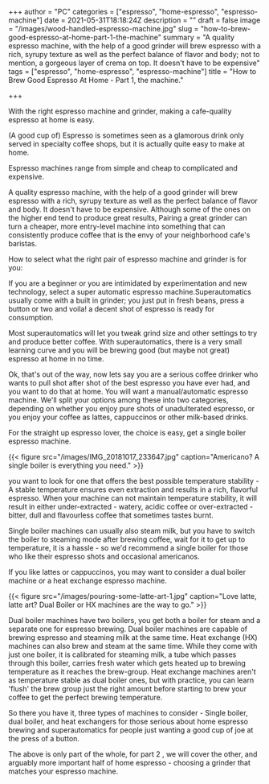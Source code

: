 +++
author = "PC"
categories = ["espresso", "home-espresso", "espresso-machine"]
date = 2021-05-31T18:18:24Z
description = ""
draft = false
image = "/images/wood-handled-espresso-machine.jpg"
slug = "how-to-brew-good-espresso-at-home-part-1-the-machine"
summary = "A quality espresso machine, with the help of a good grinder will brew espresso with a rich, syrupy texture as well as the perfect balance of flavor and body; not to mention, a gorgeous layer of crema on top.  It doesn't have to be expensive"
tags = ["espresso", "home-espresso", "espresso-machine"]
title = "How to Brew Good Espresso At Home - Part 1, the machine."

+++


With the right espresso machine and grinder, making a cafe-quality espresso at home is easy.

(A good cup of) Espresso is sometimes seen as a glamorous drink only served in specialty coffee shops, but it is actually quite easy to make at home.

Espresso machines range from simple and cheap to complicated and expensive.

A quality espresso machine, with the help of a good grinder will brew espresso with a rich, syrupy texture as well as the perfect balance of flavor and body.  It doesn't have to be expensive. Although some of the ones on the higher end tend to produce great results, Pairing a great grinder can turn a cheaper, more entry-level machine into something that can consistently produce coffee that is the envy of your neighborhood cafe's baristas.

How to select what the right pair of espresso machine and grinder is for you:

If you are a beginner or you are intimidated by experimentation and new technology, select a super automatic espresso machine.Superautomatics usually come with a built in grinder; you just put in fresh beans, press a button or two and voila! a decent shot of espresso is ready for consumption.

Most superautomatics will let you tweak grind size and other settings to try and produce better coffee. With superautomatics, there is a very small learning curve and you will be brewing good (but maybe not great) espresso at home in no time.

Ok, that's out of the way, now lets say you are a serious coffee drinker who wants to pull shot after shot of the best espresso you have ever had, and you want to do that at home. You will want a manual/automatic espresso machine. We'll split your options among these into two categories, depending on whether you enjoy pure shots of unadulterated espresso, or you enjoy your coffee as lattes, cappuccinos or other milk-based drinks.

For the straight up espresso lover, the choice is easy, get a single boiler espresso machine.

{{< figure src="/images/IMG_20181017_233647.jpg" caption="Americano? A single boiler is everything you need." >}}

you want to look for one that offers the best possible temperature stability -  A stable temperature ensures even extraction and results in a rich, flavorful espresso. When your machine can not maintain temperature stability, it will result in either under-extracted - watery, acidic coffee or over-extracted - bitter, dull and flavourless coffee that sometimes tastes burnt.

Single boiler machines can usually also steam milk, but you have to switch the boiler to steaming mode after brewing coffee, wait for it to get up to temperature, it is a hassle - so we'd recommend a single boiler for those who like their espresso shots and occasional americanos.

If you like lattes or cappuccinos, you may want to consider a dual boiler machine or a heat exchange espresso machine.

{{< figure src="/images/pouring-some-latte-art-1.jpg" caption="Love latte, latte art? Dual Boiler or HX machines are the way to go." >}}

Dual boiler machines have two boilers, you get both a boiler for steam and a separate one for espresso brewing. Dual boiler machines are capable of brewing espresso and steaming milk at the same time. Heat exchange (HX) machines can also brew and steam at the same time. While they come with just one boiler, it is calibrated for steaming milk, a tube which passes through this boiler, carries fresh water which gets heated up to brewing temperature as it reaches the brew-group. Heat exchange machines aren't as temperature stable as dual boiler ones, but with practice, you can learn 'flush' the brew group just the right amount before starting to brew your coffee to get the perfect brewing temperature.

So there you have it, three types of machines to consider - Single boiler, dual boiler, and heat exchangers for those serious about home espresso brewing and superautomatics for people just wanting a good cup of joe at the press of a button.

The above is only part of the whole, for part 2 , we will cover the other, and arguably more important half of home espresso - choosing a grinder that matches your espresso machine.

